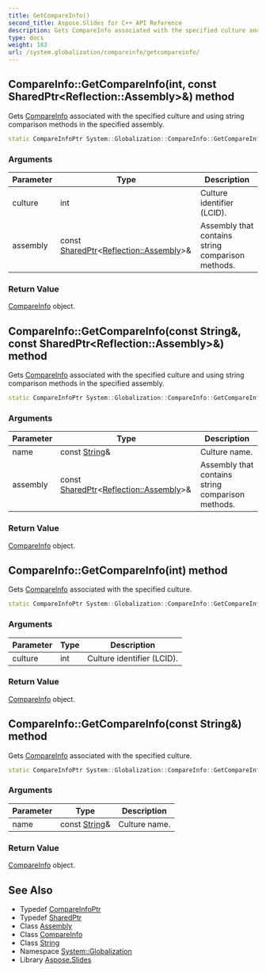 ```yaml
---
title: GetCompareInfo()
second_title: Aspose.Slides for C++ API Reference
description: Gets CompareInfo associated with the specified culture and using string comparison methods in the specified assembly.
type: docs
weight: 183
url: /system.globalization/compareinfo/getcompareinfo/
---
```

## CompareInfo::GetCompareInfo(int, const SharedPtr\<Reflection::Assembly\>\&) method


Gets [CompareInfo](../) associated with the specified culture and using string comparison methods in the specified assembly.

```cpp
static CompareInfoPtr System::Globalization::CompareInfo::GetCompareInfo(int culture, const SharedPtr<Reflection::Assembly> &assembly)
```


### Arguments

| Parameter | Type | Description |
| --- | --- | --- |
| culture | int | Culture identifier (LCID). |
| assembly | const [SharedPtr](../../../system/sharedptr/)\<[Reflection::Assembly](../../../system.reflection/assembly/)\>\& | Assembly that contains string comparison methods. |

### Return Value

[CompareInfo](../) object.

## CompareInfo::GetCompareInfo(const String\&, const SharedPtr\<Reflection::Assembly\>\&) method


Gets [CompareInfo](../) associated with the specified culture and using string comparison methods in the specified assembly.

```cpp
static CompareInfoPtr System::Globalization::CompareInfo::GetCompareInfo(const String &name, const SharedPtr<Reflection::Assembly> &assembly)
```


### Arguments

| Parameter | Type | Description |
| --- | --- | --- |
| name | const [String](../../../system/string/)\& | Culture name. |
| assembly | const [SharedPtr](../../../system/sharedptr/)\<[Reflection::Assembly](../../../system.reflection/assembly/)\>\& | Assembly that contains string comparison methods. |

### Return Value

[CompareInfo](../) object.

## CompareInfo::GetCompareInfo(int) method


Gets [CompareInfo](../) associated with the specified culture.

```cpp
static CompareInfoPtr System::Globalization::CompareInfo::GetCompareInfo(int culture)
```


### Arguments

| Parameter | Type | Description |
| --- | --- | --- |
| culture | int | Culture identifier (LCID). |

### Return Value

[CompareInfo](../) object.

## CompareInfo::GetCompareInfo(const String\&) method


Gets [CompareInfo](../) associated with the specified culture.

```cpp
static CompareInfoPtr System::Globalization::CompareInfo::GetCompareInfo(const String &name)
```


### Arguments

| Parameter | Type | Description |
| --- | --- | --- |
| name | const [String](../../../system/string/)\& | Culture name. |

### Return Value

[CompareInfo](../) object.

## See Also

* Typedef [CompareInfoPtr](../../compareinfoptr/)
* Typedef [SharedPtr](../../../system/sharedptr/)
* Class [Assembly](../../../system.reflection/assembly/)
* Class [CompareInfo](../)
* Class [String](../../../system/string/)
* Namespace [System::Globalization](../../)
* Library [Aspose.Slides](../../../)